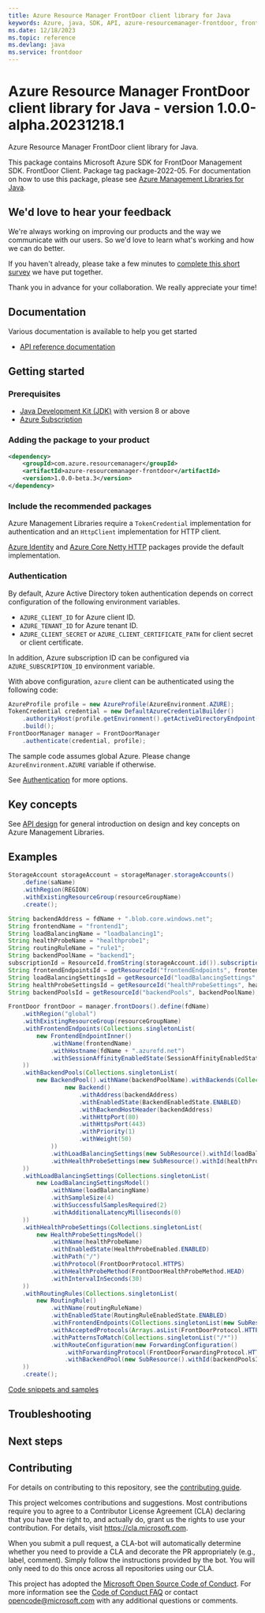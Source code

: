 ```yaml
---
title: Azure Resource Manager FrontDoor client library for Java
keywords: Azure, java, SDK, API, azure-resourcemanager-frontdoor, frontdoor
ms.date: 12/18/2023
ms.topic: reference
ms.devlang: java
ms.service: frontdoor
---
```

# Azure Resource Manager FrontDoor client library for Java - version 1.0.0-alpha.20231218.1 


Azure Resource Manager FrontDoor client library for Java.

This package contains Microsoft Azure SDK for FrontDoor Management SDK. FrontDoor Client. Package tag package-2022-05. For documentation on how to use this package, please see [Azure Management Libraries for Java](https://aka.ms/azsdk/java/mgmt).

## We'd love to hear your feedback

We're always working on improving our products and the way we communicate with our users. So we'd love to learn what's working and how we can do better.

If you haven't already, please take a few minutes to [complete this short survey][survey] we have put together.

Thank you in advance for your collaboration. We really appreciate your time!

## Documentation

Various documentation is available to help you get started

- [API reference documentation][docs]

## Getting started

### Prerequisites

- [Java Development Kit (JDK)][jdk] with version 8 or above
- [Azure Subscription][azure_subscription]

### Adding the package to your product

[//]: # ({x-version-update-start;com.azure.resourcemanager:azure-resourcemanager-frontdoor;current})
```xml
<dependency>
    <groupId>com.azure.resourcemanager</groupId>
    <artifactId>azure-resourcemanager-frontdoor</artifactId>
    <version>1.0.0-beta.3</version>
</dependency>
```
[//]: # ({x-version-update-end})

### Include the recommended packages

Azure Management Libraries require a `TokenCredential` implementation for authentication and an `HttpClient` implementation for HTTP client.

[Azure Identity][azure_identity] and [Azure Core Netty HTTP][azure_core_http_netty] packages provide the default implementation.

### Authentication

By default, Azure Active Directory token authentication depends on correct configuration of the following environment variables.

- `AZURE_CLIENT_ID` for Azure client ID.
- `AZURE_TENANT_ID` for Azure tenant ID.
- `AZURE_CLIENT_SECRET` or `AZURE_CLIENT_CERTIFICATE_PATH` for client secret or client certificate.

In addition, Azure subscription ID can be configured via `AZURE_SUBSCRIPTION_ID` environment variable.

With above configuration, `azure` client can be authenticated using the following code:

```java
AzureProfile profile = new AzureProfile(AzureEnvironment.AZURE);
TokenCredential credential = new DefaultAzureCredentialBuilder()
    .authorityHost(profile.getEnvironment().getActiveDirectoryEndpoint())
    .build();
FrontDoorManager manager = FrontDoorManager
    .authenticate(credential, profile);
```

The sample code assumes global Azure. Please change `AzureEnvironment.AZURE` variable if otherwise.

See [Authentication][authenticate] for more options.

## Key concepts

See [API design][design] for general introduction on design and key concepts on Azure Management Libraries.

## Examples

```java
StorageAccount storageAccount = storageManager.storageAccounts()
    .define(saName)
    .withRegion(REGION)
    .withExistingResourceGroup(resourceGroupName)
    .create();

String backendAddress = fdName + ".blob.core.windows.net";
String frontendName = "frontend1";
String loadBalancingName = "loadbalancing1";
String healthProbeName = "healthprobe1";
String routingRuleName = "rule1";
String backendPoolName = "backend1";
subscriptionId = ResourceId.fromString(storageAccount.id()).subscriptionId();
String frontendEndpointsId = getResourceId("frontendEndpoints", frontendName);
String loadBalancingSettingsId = getResourceId("loadBalancingSettings", loadBalancingName);
String healthProbeSettingsId = getResourceId("healthProbeSettings", healthProbeName);
String backendPoolsId = getResourceId("backendPools", backendPoolName);

FrontDoor frontDoor = manager.frontDoors().define(fdName)
    .withRegion("global")
    .withExistingResourceGroup(resourceGroupName)
    .withFrontendEndpoints(Collections.singletonList(
        new FrontendEndpointInner()
            .withName(frontendName)
            .withHostname(fdName + ".azurefd.net")
            .withSessionAffinityEnabledState(SessionAffinityEnabledState.DISABLED)
    ))
    .withBackendPools(Collections.singletonList(
        new BackendPool().withName(backendPoolName).withBackends(Collections.singletonList(
                new Backend()
                    .withAddress(backendAddress)
                    .withEnabledState(BackendEnabledState.ENABLED)
                    .withBackendHostHeader(backendAddress)
                    .withHttpPort(80)
                    .withHttpsPort(443)
                    .withPriority(1)
                    .withWeight(50)
            ))
            .withLoadBalancingSettings(new SubResource().withId(loadBalancingSettingsId))
            .withHealthProbeSettings(new SubResource().withId(healthProbeSettingsId))
    ))
    .withLoadBalancingSettings(Collections.singletonList(
        new LoadBalancingSettingsModel()
            .withName(loadBalancingName)
            .withSampleSize(4)
            .withSuccessfulSamplesRequired(2)
            .withAdditionalLatencyMilliseconds(0)
    ))
    .withHealthProbeSettings(Collections.singletonList(
        new HealthProbeSettingsModel()
            .withName(healthProbeName)
            .withEnabledState(HealthProbeEnabled.ENABLED)
            .withPath("/")
            .withProtocol(FrontDoorProtocol.HTTPS)
            .withHealthProbeMethod(FrontDoorHealthProbeMethod.HEAD)
            .withIntervalInSeconds(30)
    ))
    .withRoutingRules(Collections.singletonList(
        new RoutingRule()
            .withName(routingRuleName)
            .withEnabledState(RoutingRuleEnabledState.ENABLED)
            .withFrontendEndpoints(Collections.singletonList(new SubResource().withId(frontendEndpointsId)))
            .withAcceptedProtocols(Arrays.asList(FrontDoorProtocol.HTTP, FrontDoorProtocol.HTTPS))
            .withPatternsToMatch(Collections.singletonList("/*"))
            .withRouteConfiguration(new ForwardingConfiguration()
                .withForwardingProtocol(FrontDoorForwardingProtocol.HTTPS_ONLY)
                .withBackendPool(new SubResource().withId(backendPoolsId)))
    ))
    .create();
```
[Code snippets and samples](https://github.com/Azure/azure-sdk-for-java/blob/main/sdk/frontdoor/azure-resourcemanager-frontdoor/SAMPLE.md)


## Troubleshooting

## Next steps

## Contributing

For details on contributing to this repository, see the [contributing guide][cg].

This project welcomes contributions and suggestions. Most contributions require you to agree to a Contributor License Agreement (CLA) declaring that you have the right to, and actually do, grant us the rights to use your contribution. For details, visit <https://cla.microsoft.com>.

When you submit a pull request, a CLA-bot will automatically determine whether you need to provide a CLA and decorate the PR appropriately (e.g., label, comment). Simply follow the instructions provided by the bot. You will only need to do this once across all repositories using our CLA.

This project has adopted the [Microsoft Open Source Code of Conduct][coc]. For more information see the [Code of Conduct FAQ][coc_faq] or contact <opencode@microsoft.com> with any additional questions or comments.

<!-- LINKS -->
[survey]: https://microsoft.qualtrics.com/jfe/form/SV_ehN0lIk2FKEBkwd?Q_CHL=DOCS
[docs]: https://azure.github.io/azure-sdk-for-java/
[jdk]: /java/azure/jdk/
[azure_subscription]: https://azure.microsoft.com/free/
[azure_identity]: https://github.com/Azure/azure-sdk-for-java/blob/main/sdk/identity/azure-identity
[azure_core_http_netty]: https://github.com/Azure/azure-sdk-for-java/blob/main/sdk/core/azure-core-http-netty
[authenticate]: https://github.com/Azure/azure-sdk-for-java/blob/main/sdk/resourcemanager/docs/AUTH.md
[design]: https://github.com/Azure/azure-sdk-for-java/blob/main/sdk/resourcemanager/docs/DESIGN.md
[cg]: https://github.com/Azure/azure-sdk-for-java/blob/main/CONTRIBUTING.md
[coc]: https://opensource.microsoft.com/codeofconduct/
[coc_faq]: https://opensource.microsoft.com/codeofconduct/faq/

